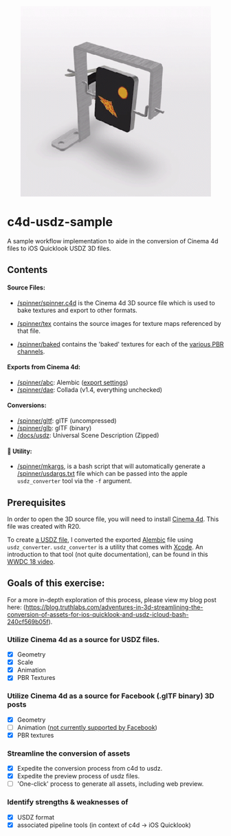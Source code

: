 <p align='center'>
<a href="/docs/usdz/spinner.usdz?raw=true" rel="ar"><img src="/docs/img/spinner_sq_loop.gif?raw=true" alt="" width="443" height="443"></a></p>

# c4d-usdz-sample
A sample workflow implementation to aide in the conversion of Cinema 4d files to iOS Quicklook USDZ 3D files.

## Contents

#### Source Files:
- [/spinner/spinner.c4d](/spinner/spinner.c4d) is the Cinema 4d 3D source file which is used to bake textures and export to other formats.
- [/spinner/tex](/spinner/tex) contains the source images for texture maps referenced by that file.

- [/spinner/baked](/spinner/baked) contains the 'baked' textures for each of the [various PBR channels](/docs/img/screenshots/PBR.jpg).

#### Exports from Cinema 4d:
- [/spinner/abc](/spinner/abc): Alembic ([export settings](/docs/img/screenshots/alembic-export.png))
- [/spinner/dae](/spinner/dae): Collada (v1.4, everything unchecked)

#### Conversions:
- [/spinner/gltf](/spinner/gltf): glTF (uncompressed)
- [/spinner/glb](/spinner/glb): glTF (binary)
- [/docs/usdz](/docs/usdz): Universal Scene Description (Zipped)

#### 🌟 Utility:
- [/spinner/mkargs](/spinner/mkargs), is a bash script that will automatically generate a [/spinner/usdargs.txt](/spinner/usdzargs.txt) file which can be passed into the apple `usdz_converter` tool via the `-f` argument.

## Prerequisites

In order to open the 3D source file, you will need to install [Cinema 4d](https://www.maxon.net/en/products/cinema-4d/overview/). This file was created with R20.

To create [a USDZ file](https://github.com/PixarAnimationStudios/USD), I converted the exported [Alembic](https://github.com/alembic/alembic) file using `usdz_converter`. `usdz_converter` is a utility that comes with [Xcode](https://developer.apple.com/xcode/). An introduction to that tool (not quite documentation), can be found in this [WWDC 18 video](https://developer.apple.com/videos/play/wwdc2018/603/?time=2297).


## Goals of this exercise:

For a more in-depth exploration of this process, please view my blog post here: (https://blog.truthlabs.com/adventures-in-3d-streamlining-the-conversion-of-assets-for-ios-quicklook-and-usdz-icloud-bash-240cf569b05f).

### Utilize Cinema 4d as a source for USDZ files.
 - [x] Geometry
 - [x] Scale
 - [x] Animation
 - [x] PBR Textures
 
### Utilize Cinema 4d as a source for Facebook (.glTF binary) 3D posts
 - [x] Geometry
 - [ ] Animation ([not currently supported by Facebook](https://developers.facebook.com/docs/sharing/3d-posts/asset-requirements#requirements))
 - [x] PBR textures

### Streamline the conversion of assets
- [x] Expedite the conversion process from c4d to usdz.
- [x] Expedite the preview process of usdz files.
- [ ] 'One-click' process to generate all assets, including web preview.

### Identify strengths & weaknesses of
- [x] USDZ format
- [x] associated pipeline tools (in context of c4d -> iOS Quicklook)
